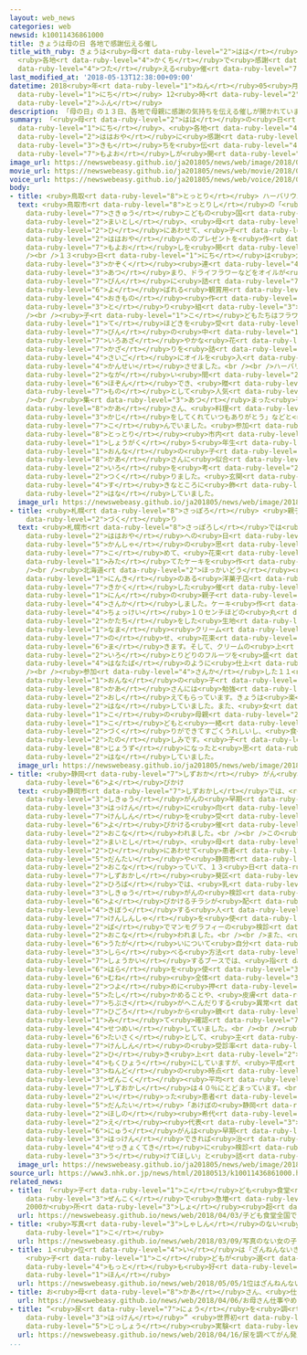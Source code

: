 ```yaml
---
layout: web_news
categories: web
newsid: k10011436861000
title: きょうは母の日 各地で感謝伝える催し
title_with_ruby: きょうは<ruby>母<rt data-ruby-level="2">はは</rt></ruby>の<ruby>日<rt data-ruby-level="2">ひ</rt></ruby>
  <ruby>各地<rt data-ruby-level="4">かくち</rt></ruby>で<ruby>感謝<rt data-ruby-level="5">かんしゃ</rt></ruby><ruby>伝<rt
  data-ruby-level="4">つた</rt></ruby>える<ruby>催<rt data-ruby-level="7">もよお</rt></ruby>し
last_modified_at: '2018-05-13T12:38:00+09:00'
datetime: 2018<ruby>年<rt data-ruby-level="1">ねん</rt></ruby>05<ruby>月<rt data-ruby-level="1">がつ</rt></ruby>13<ruby>日<rt
  data-ruby-level="1">にち</rt></ruby> 12<ruby>時<rt data-ruby-level="2">じ</rt></ruby>38<ruby>分<rt
  data-ruby-level="2">ふん</rt></ruby>
description: 「母の日」の１３日、各地で母親に感謝の気持ちを伝える催しが開かれています。
summary: 「<ruby>母<rt data-ruby-level="2">はは</rt></ruby>の<ruby>日<rt data-ruby-level="2">ひ</rt></ruby>」の１３<ruby>日<rt
  data-ruby-level="1">にち</rt></ruby>、<ruby>各地<rt data-ruby-level="4">かくち</rt></ruby>で<ruby>母親<rt
  data-ruby-level="2">ははおや</rt></ruby>に<ruby>感謝<rt data-ruby-level="5">かんしゃ</rt></ruby>の<ruby>気持<rt
  data-ruby-level="3">きも</rt></ruby>ちを<ruby>伝<rt data-ruby-level="4">つた</rt></ruby>える<ruby>催<rt
  data-ruby-level="7">もよお</rt></ruby>しが<ruby>開<rt data-ruby-level="3">ひら</rt></ruby>かれています。
image_url: https://newswebeasy.github.io/ja201805/news/web/image/2018/05/13/K10011436861_1805131234_1805131237_01_03.jpg
movie_url: https://newswebeasy.github.io/ja201805/news/web/movie/2018/05/13/k10011436861_201805131234_201805131236.mp4
voice_url: https://newswebeasy.github.io/ja201805/news/web/voice/2018/05/13/k10011436861_201805131234_201805131236.mp3
body:
- title: <ruby>鳥取<rt data-ruby-level="8">とっとり</rt></ruby> ハーバリウム<ruby>作<rt data-ruby-level="2">づく</rt></ruby>り
  text: <ruby>鳥取市<rt data-ruby-level="8">とっとりし</rt></ruby>の「<ruby>鳥取<rt data-ruby-level="8">とっとり</rt></ruby><ruby>砂丘<rt
    data-ruby-level="7">さきゅう</rt></ruby>こどもの<ruby>国<rt data-ruby-level="2">くに</rt></ruby>」では、<ruby>毎年<rt
    data-ruby-level="2">まいとし</rt></ruby>、<ruby>母<rt data-ruby-level="2">はは</rt></ruby>の<ruby>日<rt
    data-ruby-level="2">ひ</rt></ruby>にあわせて、<ruby>子<rt data-ruby-level="1">こ</rt></ruby>どもたちが<ruby>母親<rt
    data-ruby-level="2">ははおや</rt></ruby>へのプレゼントを<ruby>作<rt data-ruby-level="2">つく</rt></ruby>る<ruby>催<rt
    data-ruby-level="7">もよお</rt></ruby>しを<ruby>開<rt data-ruby-level="3">ひら</rt></ruby>いています。<br
    /><br />１３<ruby>日<rt data-ruby-level="1">にち</rt></ruby>は<ruby>大勢<rt data-ruby-level="5">おおぜい</rt></ruby>の<ruby>家族<rt
    data-ruby-level="3">かぞく</rt></ruby><ruby>連<rt data-ruby-level="4">づ</rt></ruby>れが<ruby>集<rt
    data-ruby-level="3">あつ</rt></ruby>まり、ドライフラワーなどをオイルが<ruby>入<rt data-ruby-level="1">はい</rt></ruby>った<ruby>瓶<rt
    data-ruby-level="7">びん</rt></ruby>に<ruby>詰<rt data-ruby-level="7">つ</rt></ruby>めた「ハーバリウム」と<ruby>呼<rt
    data-ruby-level="6">よ</rt></ruby>ばれる<ruby>観賞用<rt data-ruby-level="4">かんしょうよう</rt></ruby>の<ruby>置物<rt
    data-ruby-level="4">おきもの</rt></ruby><ruby>作<rt data-ruby-level="2">づく</rt></ruby>りに<ruby>取<rt
    data-ruby-level="3">と</rt></ruby>り<ruby>組<rt data-ruby-level="3">く</rt></ruby>みました。<br
    /><br /><ruby>子<rt data-ruby-level="1">こ</rt></ruby>どもたちはフラワーデザイナーから<ruby>手<rt
    data-ruby-level="1">て</rt></ruby>ほどきを<ruby>受<rt data-ruby-level="3">う</rt></ruby>けながら、<ruby>瓶<rt
    data-ruby-level="7">びん</rt></ruby>の<ruby>中<rt data-ruby-level="1">なか</rt></ruby>にバラやカーネーションなど<ruby>色鮮<rt
    data-ruby-level="7">いろあざ</rt></ruby>やかな<ruby>花<rt data-ruby-level="1">はな</rt></ruby>や<ruby>飾<rt
    data-ruby-level="7">かざ</rt></ruby>りを<ruby>詰<rt data-ruby-level="7">つ</rt></ruby>め、<ruby>最後<rt
    data-ruby-level="4">さいご</rt></ruby>にオイルを<ruby>入<rt data-ruby-level="1">い</rt></ruby>れて<ruby>完成<rt
    data-ruby-level="4">かんせい</rt></ruby>させました。<br /><br />ハーバリウムはオイルを<ruby>満<rt data-ruby-level="4">み</rt></ruby>たすことで<ruby>長<rt
    data-ruby-level="2">なが</rt></ruby>い<ruby>間<rt data-ruby-level="2">あいだ</rt></ruby><ruby>保存<rt
    data-ruby-level="6">ほぞん</rt></ruby>でき、<ruby>贈<rt data-ruby-level="7">おく</rt></ruby>り<ruby>物<rt
    data-ruby-level="7">もの</rt></ruby>として<ruby>人気<rt data-ruby-level="1">にんき</rt></ruby>があるということです。<br
    /><br /><ruby>集<rt data-ruby-level="3">あつ</rt></ruby>まった<ruby>子<rt data-ruby-level="1">こ</rt></ruby>どもたちはメッセージカードに、「お<ruby>母<rt
    data-ruby-level="8">かあ</rt></ruby>さん、<ruby>料理<rt data-ruby-level="4">りょうり</rt></ruby>や<ruby>家事<rt
    data-ruby-level="3">かじ</rt></ruby>をしてくれていつもありがとう」などと<ruby>書<rt data-ruby-level="7">か</rt></ruby>き<ruby>込<rt
    data-ruby-level="7">こ</rt></ruby>んでいました。<ruby>参加<rt data-ruby-level="4">さんか</rt></ruby>した<ruby>鳥取<rt
    data-ruby-level="8">とっとり</rt></ruby><ruby>市内<rt data-ruby-level="2">しない</rt></ruby>の<ruby>小学<rt
    data-ruby-level="1">しょうがく</rt></ruby>５<ruby>年生<rt data-ruby-level="1">ねんせい</rt></ruby>の<ruby>女<rt
    data-ruby-level="1">おんな</rt></ruby>の<ruby>子<rt data-ruby-level="1">こ</rt></ruby>は「お<ruby>母<rt
    data-ruby-level="8">かあ</rt></ruby>さんに<ruby>似合<rt data-ruby-level="5">にあ</rt></ruby>いそうな<ruby>色<rt
    data-ruby-level="2">いろ</rt></ruby>を<ruby>考<rt data-ruby-level="2">かんが</rt></ruby>えながらハーバリウムを<ruby>作<rt
    data-ruby-level="2">つく</rt></ruby>りました。<ruby>玄関<rt data-ruby-level="7">げんかん</rt></ruby>など<ruby>好<rt
    data-ruby-level="4">す</rt></ruby>きなところに<ruby>飾<rt data-ruby-level="7">かざ</rt></ruby>ってもらいたいです」と<ruby>話<rt
    data-ruby-level="2">はな</rt></ruby>していました。
  image_url: https://newswebeasy.github.io/ja201805/news/web/image/2018/05/13/K10011436861_1805131331_1805131333_01_04.jpg
- title: <ruby>札幌<rt data-ruby-level="8">さっぽろ</rt></ruby> <ruby>親子<rt data-ruby-level="2">おやこ</rt></ruby>でケーキ<ruby>作<rt
    data-ruby-level="2">づく</rt></ruby>り
  text: <ruby>札幌市<rt data-ruby-level="8">さっぽろし</rt></ruby>では<ruby>子<rt data-ruby-level="1">こ</rt></ruby>どもたちが<ruby>母親<rt
    data-ruby-level="2">ははおや</rt></ruby>への<ruby>日<rt data-ruby-level="1">ひ</rt></ruby>ごろの<ruby>感謝<rt
    data-ruby-level="5">かんしゃ</rt></ruby>の<ruby>思<rt data-ruby-level="2">おも</rt></ruby>いを<ruby>込<rt
    data-ruby-level="7">こ</rt></ruby>めて、<ruby>花束<rt data-ruby-level="4">はなたば</rt></ruby>に<ruby>見立<rt
    data-ruby-level="1">みた</rt></ruby>てたケーキを<ruby>作<rt data-ruby-level="2">つく</rt></ruby>りました。<br
    /><br /><ruby>北海道<rt data-ruby-level="2">ほっかいどう</rt></ruby><ruby>内<rt data-ruby-level="2">ない</rt></ruby>で<ruby>人気<rt
    data-ruby-level="1">にんき</rt></ruby>のある<ruby>洋菓子店<rt data-ruby-level="7">ようがしてん</rt></ruby>が<ruby>企画<rt
    data-ruby-level="7">きかく</rt></ruby>した<ruby>催<rt data-ruby-level="7">もよお</rt></ruby>しには、およそ５０<ruby>人<rt
    data-ruby-level="1">にん</rt></ruby>の<ruby>親子<rt data-ruby-level="2">おやこ</rt></ruby>が<ruby>参加<rt
    data-ruby-level="4">さんか</rt></ruby>しました。ケーキ<ruby>作<rt data-ruby-level="2">づく</rt></ruby>りでは<ruby>直径<rt
    data-ruby-level="4">ちょっけい</rt></ruby>１０センチほどの<ruby>丸<rt data-ruby-level="2">まる</rt></ruby>い<ruby>形<rt
    data-ruby-level="2">かたち</rt></ruby>をした<ruby>生地<rt data-ruby-level="7">きじ</rt></ruby>に<ruby>生<rt
    data-ruby-level="1">なま</rt></ruby><ruby>クリーム<rt data-ruby-level="1">くりーむ</rt></ruby>やカスタードクリームを<ruby>載<rt
    data-ruby-level="7">の</rt></ruby>せ、<ruby>花束<rt data-ruby-level="4">はなたば</rt></ruby>のラッピングのように<ruby>巻<rt
    data-ruby-level="6">ま</rt></ruby>きます。そして、クリームの<ruby>上<rt data-ruby-level="1">うえ</rt></ruby>にいちごやキウイなど、<ruby>色<rt
    data-ruby-level="2">いろ</rt></ruby>とりどりのフルーツを<ruby>盛<rt data-ruby-level="6">も</rt></ruby>りつけて<ruby>花束<rt
    data-ruby-level="4">はなたば</rt></ruby>のように<ruby>仕上<rt data-ruby-level="3">しあ</rt></ruby>げていきました。<br
    /><br /><ruby>参加<rt data-ruby-level="4">さんか</rt></ruby>した１１<ruby>歳<rt data-ruby-level="7">さい</rt></ruby>の<ruby>女<rt
    data-ruby-level="1">おんな</rt></ruby>の<ruby>子<rt data-ruby-level="1">こ</rt></ruby>は「お<ruby>母<rt
    data-ruby-level="8">かあ</rt></ruby>さんには<ruby>勉強<rt data-ruby-level="3">べんきょう</rt></ruby>とかをよく<ruby>教<rt
    data-ruby-level="2">おし</rt></ruby>えてもらっています。きょうは<ruby>楽<rt data-ruby-level="2">たの</rt></ruby>しかったです」と<ruby>話<rt
    data-ruby-level="2">はな</rt></ruby>していました。また、<ruby>女<rt data-ruby-level="1">おんな</rt></ruby>の<ruby>子<rt
    data-ruby-level="1">こ</rt></ruby>の<ruby>母親<rt data-ruby-level="2">ははおや</rt></ruby>は「<ruby>子<rt
    data-ruby-level="1">こ</rt></ruby>どもと<ruby>一緒<rt data-ruby-level="7">いっしょ</rt></ruby>にケーキ<ruby>作<rt
    data-ruby-level="2">づく</rt></ruby>りができてすごくうれしいし、<ruby>食<rt data-ruby-level="2">た</rt></ruby>べるのが<ruby>楽<rt
    data-ruby-level="2">たの</rt></ruby>しみです。<ruby>子<rt data-ruby-level="1">こ</rt></ruby>どももケーキづくりが<ruby>上手<rt
    data-ruby-level="8">じょうず</rt></ruby>になったと<ruby>思<rt data-ruby-level="2">おも</rt></ruby>いました」と<ruby>話<rt
    data-ruby-level="2">はな</rt></ruby>していました。
  image_url: https://newswebeasy.github.io/ja201805/news/web/image/2018/05/13/K10011436861_1805131331_1805131333_01_05.jpg
- title: <ruby>静岡<rt data-ruby-level="7">しずおか</rt></ruby> がん<ruby>検診<rt data-ruby-level="7">けんしん</rt></ruby>の<ruby>呼<rt
    data-ruby-level="6">よ</rt></ruby>びかけ
  text: <ruby>静岡市<rt data-ruby-level="7">しずおかし</rt></ruby>では、<ruby>乳<rt data-ruby-level="6">にゅう</rt></ruby>がんや<ruby>子宮<rt
    data-ruby-level="3">しきゅう</rt></ruby>がんの<ruby>早期<rt data-ruby-level="3">そうき</rt></ruby><ruby>発見<rt
    data-ruby-level="3">はっけん</rt></ruby>に<ruby>向<rt data-ruby-level="3">む</rt></ruby>けて、<ruby>検診<rt
    data-ruby-level="7">けんしん</rt></ruby>を<ruby>受<rt data-ruby-level="3">う</rt></ruby>けるよう<ruby>呼<rt
    data-ruby-level="6">よ</rt></ruby>びかける<ruby>催<rt data-ruby-level="7">もよお</rt></ruby>しが<ruby>行<rt
    data-ruby-level="2">おこな</rt></ruby>われました。<br /><br />この<ruby>催<rt data-ruby-level="7">もよお</rt></ruby>しは、<ruby>毎年<rt
    data-ruby-level="2">まいとし</rt></ruby>、<ruby>母<rt data-ruby-level="2">はは</rt></ruby>の<ruby>日<rt
    data-ruby-level="2">ひ</rt></ruby>にあわせて<ruby>患者<rt data-ruby-level="7">かんじゃ</rt></ruby><ruby>団体<rt
    data-ruby-level="5">だんたい</rt></ruby>や<ruby>静岡市<rt data-ruby-level="7">しずおかし</rt></ruby>などが<ruby>行<rt
    data-ruby-level="2">おこな</rt></ruby>っていて、１３<ruby>日<rt data-ruby-level="1">にち</rt></ruby>、<ruby>静岡市<rt
    data-ruby-level="7">しずおかし</rt></ruby><ruby>葵区<rt data-ruby-level="8">あおいく</rt></ruby>の<ruby>広場<rt
    data-ruby-level="2">ひろば</rt></ruby>では、<ruby>乳<rt data-ruby-level="6">にゅう</rt></ruby>がんや<ruby>子宮<rt
    data-ruby-level="3">しきゅう</rt></ruby>がんの<ruby>検診<rt data-ruby-level="7">けんしん</rt></ruby>を<ruby>呼<rt
    data-ruby-level="6">よ</rt></ruby>びかけるチラシが<ruby>配<rt data-ruby-level="3">くば</rt></ruby>られ、<ruby>希望<rt
    data-ruby-level="4">きぼう</rt></ruby>する<ruby>人<rt data-ruby-level="1">ひと</rt></ruby>には<ruby>検診車<rt
    data-ruby-level="7">けんしんしゃ</rt></ruby>を<ruby>使<rt data-ruby-level="3">つか</rt></ruby>って、その<ruby>場<rt
    data-ruby-level="2">ば</rt></ruby>でマンモグラフィーの<ruby>検診<rt data-ruby-level="7">けんしん</rt></ruby>が<ruby>行<rt
    data-ruby-level="2">おこな</rt></ruby>われました。<br /><br />また、<ruby>乳<rt data-ruby-level="6">にゅう</rt></ruby>がんの<ruby>疑<rt
    data-ruby-level="6">うたが</rt></ruby>いについて<ruby>自分<rt data-ruby-level="2">じぶん</rt></ruby>で<ruby>調<rt
    data-ruby-level="3">しら</rt></ruby>べる<ruby>方法<rt data-ruby-level="4">ほうほう</rt></ruby>を<ruby>紹介<rt
    data-ruby-level="7">しょうかい</rt></ruby>するブースでは、<ruby>指<rt data-ruby-level="6">ゆび</rt></ruby>の<ruby>腹<rt
    data-ruby-level="6">はら</rt></ruby>を<ruby>使<rt data-ruby-level="3">つか</rt></ruby>って<ruby>胸<rt
    data-ruby-level="6">むね</rt></ruby><ruby>全体<rt data-ruby-level="3">ぜんたい</rt></ruby>を<ruby>強<rt
    data-ruby-level="2">つよ</rt></ruby>めに<ruby>押<rt data-ruby-level="7">お</rt></ruby>し、しこりがないか<ruby>確<rt
    data-ruby-level="5">たし</rt></ruby>かめることや、<ruby>皮膚<rt data-ruby-level="7">ひふ</rt></ruby>がただれたり<ruby>乳房<rt
    data-ruby-level="7">ちぶさ</rt></ruby>がへこんだりする<ruby>異常<rt data-ruby-level="6">いじょう</rt></ruby>がないか、<ruby>日頃<rt
    data-ruby-level="7">ひごろ</rt></ruby>から<ruby>鏡<rt data-ruby-level="4">かがみ</rt></ruby>を<ruby>見<rt
    data-ruby-level="1">み</rt></ruby>て<ruby>確認<rt data-ruby-level="7">かくにん</rt></ruby>することなどを<ruby>説明<rt
    data-ruby-level="4">せつめい</rt></ruby>していました。<br /><br /><ruby>国<rt data-ruby-level="2">くに</rt></ruby>はがん<ruby>対策<rt
    data-ruby-level="6">たいさく</rt></ruby>として、<ruby>主<rt data-ruby-level="3">おも</rt></ruby>ながん<ruby>検診<rt
    data-ruby-level="7">けんしん</rt></ruby>の<ruby>受診率<rt data-ruby-level="7">じゅしんりつ</rt></ruby>を５０％に<ruby>引<rt
    data-ruby-level="2">ひ</rt></ruby>き<ruby>上<rt data-ruby-level="2">あ</rt></ruby>げることを<ruby>目標<rt
    data-ruby-level="4">もくひょう</rt></ruby>にしていますが、<ruby>平成<rt data-ruby-level="4">へいせい</rt></ruby>２６<ruby>年度<rt
    data-ruby-level="3">ねんど</rt></ruby>の<ruby>時点<rt data-ruby-level="2">じてん</rt></ruby>で<ruby>全国<rt
    data-ruby-level="3">ぜんこく</rt></ruby><ruby>平均<rt data-ruby-level="5">へいきん</rt></ruby>は３２％、<ruby>静岡市<rt
    data-ruby-level="7">しずおかし</rt></ruby>は４０％にとどまっています。<br /><br /><ruby>催<rt data-ruby-level="7">もよお</rt></ruby>しを<ruby>行<rt
    data-ruby-level="2">い</rt></ruby>った<ruby>患者<rt data-ruby-level="7">かんじゃ</rt></ruby><ruby>団体<rt
    data-ruby-level="5">だんたい</rt></ruby>「あけぼの<ruby>静岡<rt data-ruby-level="7">しずおか</rt></ruby>」の<ruby>星野<rt
    data-ruby-level="2">ほしの</rt></ruby><ruby>希代<rt data-ruby-level="4">きたい</rt></ruby><ruby>絵<rt
    data-ruby-level="2">え</rt></ruby><ruby>代表<rt data-ruby-level="3">だいひょう</rt></ruby>は「<ruby>乳<rt
    data-ruby-level="6">にゅう</rt></ruby>がんは<ruby>早期<rt data-ruby-level="3">そうき</rt></ruby><ruby>発見<rt
    data-ruby-level="3">はっけん</rt></ruby>できれば<ruby>治<rt data-ruby-level="4">なお</rt></ruby>すことができるがんです。<ruby>積極的<rt
    data-ruby-level="4">せっきょくてき</rt></ruby>に<ruby>検診<rt data-ruby-level="7">けんしん</rt></ruby>を<ruby>受<rt
    data-ruby-level="3">う</rt></ruby>けてほしい」と<ruby>話<rt data-ruby-level="2">はな</rt></ruby>していました。
  image_url: https://newswebeasy.github.io/ja201805/news/web/image/2018/05/13/K10011436861_1805131331_1805131333_01_06.jpg
source_url: https://www3.nhk.or.jp/news/html/20180513/k10011436861000.html
related_news:
- title: 「<ruby>子<rt data-ruby-level="1">こ</rt></ruby>ども<ruby>食堂<rt data-ruby-level="4">しょくどう</rt></ruby>」<ruby>全国<rt
    data-ruby-level="3">ぜんこく</rt></ruby>で<ruby>急増<rt data-ruby-level="5">きゅうぞう</rt></ruby>
    2000か<ruby>所<rt data-ruby-level="3">しょ</rt></ruby><ruby>超<rt data-ruby-level="7">こ</rt></ruby>える
  url: https://newswebeasy.github.io/news/web/2018/04/03/子ども食堂全国で急増-2000か所超える
- title: <ruby>写真<rt data-ruby-level="3">しゃしん</rt></ruby>のない<ruby>女<rt data-ruby-level="1">おんな</rt></ruby>の<ruby>子<rt
    data-ruby-level="1">こ</rt></ruby>
  url: https://newswebeasy.github.io/news/web/2018/03/09/写真のない女の子
- title: １<ruby>位<rt data-ruby-level="4">い</rt></ruby>は「ざんねんないきもの<ruby>事典<rt data-ruby-level="4">じてん</rt></ruby>」
    <ruby>子<rt data-ruby-level="1">こ</rt></ruby>どもが<ruby>選<rt data-ruby-level="4">えら</rt></ruby>ぶ<ruby>最<rt
    data-ruby-level="4">もっと</rt></ruby>も<ruby>好<rt data-ruby-level="4">す</rt></ruby>きな<ruby>本<rt
    data-ruby-level="1">ほん</rt></ruby>
  url: https://newswebeasy.github.io/news/web/2018/05/05/1位はざんねんないきもの事典-子どもが選ぶ最も好きな本
- title: お<ruby>母<rt data-ruby-level="8">かあ</rt></ruby>さん、<ruby>仕事<rt data-ruby-level="3">しごと</rt></ruby>やめて
  url: https://newswebeasy.github.io/news/web/2018/04/06/お母さん仕事やめて
- title: “<ruby>尿<rt data-ruby-level="7">にょう</rt></ruby>を<ruby>調<rt data-ruby-level="3">しら</rt></ruby>べてがん<ruby>発見<rt
    data-ruby-level="3">はっけん</rt></ruby>” <ruby>世界初<rt data-ruby-level="4">せかいはつ</rt></ruby>の<ruby>実証<rt
    data-ruby-level="5">じっしょう</rt></ruby><ruby>実験<rt data-ruby-level="4">じっけん</rt></ruby>へ
  url: https://newswebeasy.github.io/news/web/2018/04/16/尿を調べてがん発見-世界初の実証実験へ
...
```

